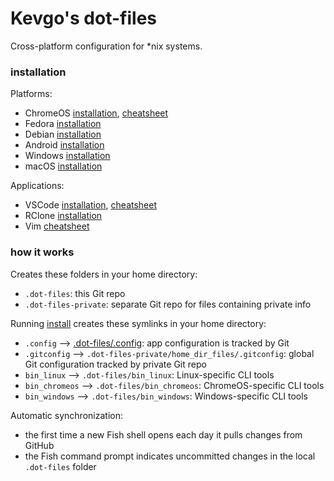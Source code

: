 # Kevgo's dot-files

Cross-platform configuration for *nix systems.

### installation

Platforms:

- ChromeOS [installation](guides/chromeos.md),
  [cheatsheet](guides/chromeos-cheatsheet.md)
- Fedora [installation](guides/fedora.md)
- Debian [installation](guides/debian.md)
- Android [installation](guides/android.md)
- Windows [installation](guides/windows.md)
- macOS [installation](guides/macos.md)

Applications:

- VSCode [installation](guides/vscode.md), [cheatsheet](guides/vscode_cheatsheet.md)
- RClone [installation](guides/rclone.md)
- Vim [cheatsheet](guides/vim_cheatsheet.md)

### how it works

Creates these folders in your home directory:

- `.dot-files`: this Git repo
- `.dot-files-private`: separate Git repo for files containing private info

Running [install](install) creates these symlinks in your home directory:

- `.config` --> [.dot-files/.config](.config): app configuration is tracked by Git
- `.gitconfig` --> `.dot-files-private/home_dir_files/.gitconfig`: global Git configuration tracked by private Git repo
- `bin_linux` --> `.dot-files/bin_linux`: Linux-specific CLI tools
- `bin_chromeos` --> `.dot-files/bin_chromeos`: ChromeOS-specific CLI tools
- `bin_windows` --> `.dot-files/bin_windows`: Windows-specific CLI tools

Automatic synchronization:

- the first time a new Fish shell opens each day it pulls changes from GitHub
- the Fish command prompt indicates uncommitted changes in the local `.dot-files`
  folder
